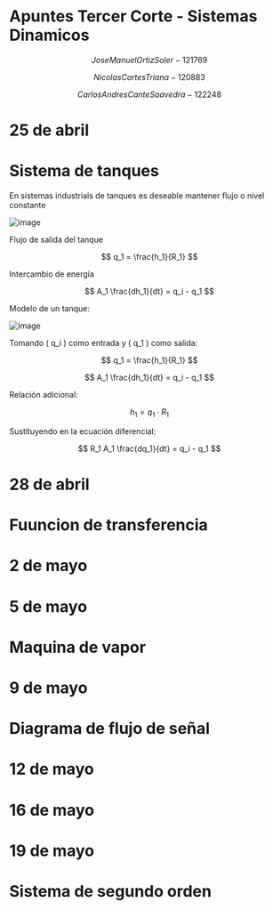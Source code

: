 # Apuntes Tercer Corte - Sistemas Dinamicos


$$
Jose Manuel   Ortiz   Soler - 121769
$$


$$
Nicolas   Cortes    Triana - 120883
$$


$$
Carlos   Andres   Cante   Saavedra - 122248
$$


# 25 de abril 

# Sistema de tanques

En sistemas industrials de tanques es deseable mantener
flujo o nivel constante


![image](https://github.com/user-attachments/assets/bab05579-22f2-490e-ae46-6b9bb7bbad47)


Flujo de salida del tanque


$$
q_1 = \frac{h_1}{R_1}
$$


Intercambio de energía


$$
A_1 \frac{dh_1}{dt} = q_i - q_1
$$

Modelo de un tanque:

![image](https://github.com/user-attachments/assets/47466672-464d-407a-86ff-076afe7149fb)

Tomando \( q_i \) como entrada y \( q_1 \) como salida:

$$
q_1 = \frac{h_1}{R_1}
$$

$$
A_1 \frac{dh_1}{dt} = q_i - q_1
$$

Relación adicional:

$$
h_1 = q_1 \cdot R_1
$$

Sustituyendo en la ecuación diferencial:

$$
R_1 A_1 \frac{dq_1}{dt} = q_i - q_1
$$



# 28 de abril

# Fuuncion de transferencia

# 2 de mayo


# 5 de mayo

# Maquina de vapor

# 9 de mayo

# Diagrama de flujo de señal

# 12 de mayo




# 16 de mayo


# 19 de mayo

# Sistema de segundo orden
